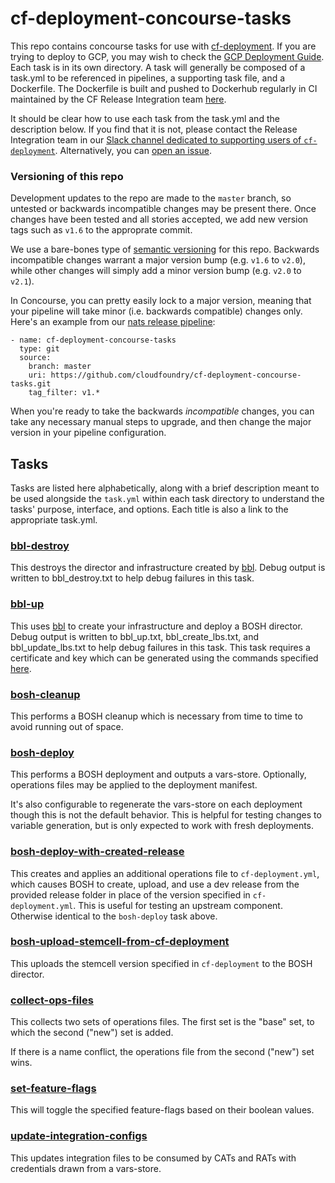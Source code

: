 # cf-deployment-concourse-tasks
This repo contains concourse tasks for use with [cf-deployment][cf-deployment-repo].
If you are trying to deploy to GCP, you may wish to check the [GCP Deployment Guide][gcp-deployment-guide].
Each task is in its own directory.
A task will generally be composed of a task.yml to be referenced in pipelines,
a supporting task file, and a Dockerfile.
The Dockerfile is built and pushed to Dockerhub regularly
in CI maintained by the CF Release Integration team [here][runtime-ci-build-docker-images].

It should be clear how to use each task
from the task.yml
and the description below.
If you find that it is not,
please contact the Release Integration team
in our [Slack channel dedicated to supporting users of `cf-deployment`][cf-deployment-slack-channel].
Alternatively, you can [open an issue][issues-page].

### Versioning of this repo
Development updates to the repo are made to the `master` branch,
so untested or backwards incompatible changes may be present there.
Once changes have been tested and all stories accepted,
we add new version tags such as `v1.6` to the approprate commit.

We use a bare-bones type of [semantic versioning](http://semver.org/) for this repo.
Backwards incompatible changes warrant a major version bump (e.g. `v1.6` to `v2.0`),
while other changes will simply add a minor version bump (e.g. `v2.0` to `v2.1`).

In Concourse, you can pretty easily lock to a major version,
meaning that your pipeline will take minor (i.e. backwards compatible) changes only.
Here's an example from our [nats release pipeline](https://github.com/cloudfoundry/runtime-ci/blob/5e4d8a384c9e9fc7ddc052cd8c21503d40d29851/pipelines/nats-release.yml#L91-L96):
```
- name: cf-deployment-concourse-tasks
  type: git
  source:
    branch: master
    uri: https://github.com/cloudfoundry/cf-deployment-concourse-tasks.git
    tag_filter: v1.*
```

When you're ready to take the backwards _incompatible_ changes,
you can take any necessary manual steps to upgrade,
and then change the major version in your pipeline configuration.


## Tasks
Tasks are listed here alphabetically,
along with a brief description
meant to be used alongside the `task.yml` within each task directory
to understand the tasks'
purpose, interface, and options.
Each title is also a link
to the appropriate task.yml.

### [bbl-destroy][bbl-destroy-task-yaml]
This destroys the director
and infrastructure
created by [bbl](https://github.com/cloudfoundry/bosh-bootloader).
Debug output
is written to
bbl_destroy.txt
to help debug failures
in this task.

### [bbl-up][bbl-up-task-yaml]
This uses [bbl](https://github.com/cloudfoundry/bosh-bootloader)
to create your infrastructure
and deploy a BOSH director.
Debug output
is written to
bbl_up.txt,
bbl_create_lbs.txt,
and bbl_update_lbs.txt
to help debug failures
in this task.
This task requires
a certificate and key
which can be generated using
the commands specified [here][gcp-deployment-guide-on-certificates].

### [bosh-cleanup][bosh-cleanup-task-yaml]
This performs a BOSH cleanup
which is necessary
from time to time
to avoid
running out of space.

### [bosh-deploy][bosh-deploy-task-yaml]
This performs a BOSH deployment
and outputs a vars-store.
Optionally, operations files may be applied
to the deployment manifest.

It's also configurable to
regenerate the vars-store
on each deployment
though this is not the default behavior.
This is helpful for testing
changes to variable generation,
but is only expected to work
with fresh deployments.

### [bosh-deploy-with-created-release][bosh-deploy-with-created-release-task-yaml]
This creates and applies an
additional operations file to `cf-deployment.yml`,
which causes BOSH to
create, upload, and use a dev release
from the provided release folder
in place of the version specified in `cf-deployment.yml`.
This is useful for testing an upstream component.
Otherwise identical to the `bosh-deploy` task above.

### [bosh-upload-stemcell-from-cf-deployment][bosh-upload-stemcell-from-cf-deployment-task-yaml]
This uploads the stemcell version
specified in `cf-deployment`
to the BOSH director.

### [collect-ops-files][collect-ops-files]
This collects
two sets of operations files.
The first set is the "base" set,
to which the second ("new") set is added.

If there is a name conflict,
the operations file
from the second ("new") set
wins.

### [set-feature-flags][set-feature-flags-task-yaml]
This will
toggle
the specified feature-flags
based on their boolean values.

### [update-integration-configs][update-integration-configs-task-yaml]
This updates integration files
to be consumed by CATs and RATs
with credentials drawn from
a vars-store.

[bbl-destroy-task-yaml]: https://github.com/cloudfoundry/cf-deployment-concourse-tasks/blob/master/bbl-destroy/task.yml
[bbl-up-task-yaml]: https://github.com/cloudfoundry/cf-deployment-concourse-tasks/blob/master/bbl-up/task.yml
[bosh-cleanup-task-yaml]: https://github.com/cloudfoundry/cf-deployment-concourse-tasks/blob/master/bosh-cleanup/task.yml
[bosh-deploy-task-yaml]: https://github.com/cloudfoundry/cf-deployment-concourse-tasks/blob/master/bosh-deploy/task.yml
[bosh-deploy-with-created-release-task-yaml]: https://github.com/cloudfoundry/cf-deployment-concourse-tasks/blob/master/bosh-deploy-with-created-release/task.yml
[bosh-upload-stemcell-from-cf-deployment-task-yaml]: https://github.com/cloudfoundry/cf-deployment-concourse-tasks/blob/master/bosh-upload-stemcell-from-cf-deployment/task.yml
[cf-deployment-repo]: https://github.com/cloudfoundry/cf-deployment
[cf-deployment-slack-channel]: https://cloudfoundry.slack.com/messages/cf-deployment/
[collect-ops-files]: https://github.com/cloudfoundry/cf-deployment-concourse-tasks/blob/master/collect-ops-files/task.yml
[deploy-with-created-lines]: https://github.com/cloudfoundry/cf-deployment-concourse-tasks/blob/master/bosh-deploy-with-created-release/task#L49-L55
[gcp-deployment-guide]: https://github.com/cloudfoundry/cf-deployment/blob/develop/gcp-deployment-guide.md
[gcp-deployment-guide-on-certificates]: https://github.com/cloudfoundry/cf-deployment/blob/develop/gcp-deployment-guide.md#on-certificates
[issues-page]: https://github.com/cloudfoundry/cf-deployment-concourse-tasks/issues
[runtime-ci-build-docker-images]: https://runtime.ci.cf-app.com/teams/main/pipelines/build-docker-images?groups=cf-deployment-concourse-tasks
[set-feature-flags-task-yaml]: https://github.com/cloudfoundry/cf-deployment-concourse-tasks/blob/master/set-feature-flags/task.yml
[update-integration-configs-task-yaml]: https://github.com/cloudfoundry/cf-deployment-concourse-tasks/blob/master/update-integration-configs/task.yml
